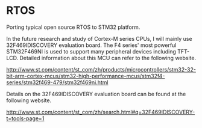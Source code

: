 # RTOS
Porting typical open source RTOS to STM32 platform.

In the future research and study of Cortex-M series CPUs, I will mainly use 32F469IDISCOVERY evaluation board. The F4 series' most powerful STM32F469NI is used to support many peripheral devices including TFT-LCD. Detailed information about this MCU can refer to the following website.
<p><a href="http://www.st.com/content/st_com/zh/products/microcontrollers/stm32-32-bit-arm-cortex-mcus/stm32-high-performance-mcus/stm32f4-series/stm32f469-479/stm32f469ni.html">http://www.st.com/content/st_com/zh/products/microcontrollers/stm32-32-bit-arm-cortex-mcus/stm32-high-performance-mcus/stm32f4-series/stm32f469-479/stm32f469ni.html</a></p>

Details on the 32F469IDISCOVERY evaluation board can be found at the following website.
<p><a href="http://www.st.com/content/st_com/zh/search.html#q=32F469IDISCOVERY-t=tools-page=1">http://www.st.com/content/st_com/zh/search.html#q=32F469IDISCOVERY-t=tools-page=1</a></p>
